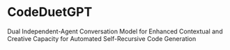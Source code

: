 # CodeDuetGPT
Dual Independent-Agent Conversation Model for Enhanced Contextual and Creative Capacity for Automated Self-Recursive Code Generation
